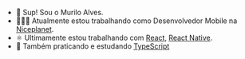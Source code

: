 - 👋 Sup! Sou o Murilo Alves.
- 👨🏽‍💻 Atualmente estou trabalhando como Desenvolvedor Mobile na [Niceplanet](https://niceplanet.com.br/).
- ⚛️  Ultimamente estou trabalhando com [React](https://react.dev/), [React Native](https://reactnative.dev/).
- 🌱 Também praticando e estudando [TypeScript](https://www.typescriptlang.org/)
